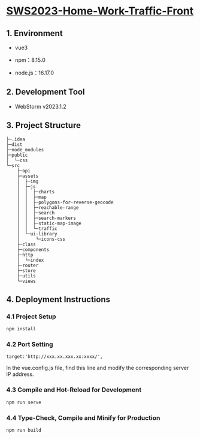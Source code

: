 # **[SWS2023-Home-Work-Traffic-Front](https://github.com/Spike618/SWS2023-Home-Work-Traffic/tree/master/front)**

## 1. Environment

- vue3

- npm：8.15.0

- node.js：16.17.0

## 2. Development Tool

- WebStorm  v2023.1.2

## 3. Project Structure
```
├─.idea
├─dist
├─node_modules
├─public
│  └─css
└─src
    ├─api
    ├─assets
    │  ├─img
    │  ├─js
    │  │  ├─charts
    │  │  ├─map
    │  │  ├─polygons-for-reverse-geocode
    │  │  ├─reachable-range
    │  │  ├─search
    │  │  ├─search-markers
    │  │  ├─static-map-image
    │  │  └─traffic
    │  └─ui-library
    │      └─icons-css
    ├─class
    ├─components
    ├─http
    │  └─index
    ├─router
    ├─store
    ├─utils
    └─views
```


## 4. Deployment Instructions

### 4.1 Project Setup

```sh
npm install
```

### 4.2 Port Setting

```
target:'http://xxx.xx.xxx.xx:xxxx/',
```

In the vue.config.js file, find this line and modify the corresponding server IP address.

### 4.3 Compile and Hot-Reload for Development

```sh
npm run serve
```

### 4.4 Type-Check, Compile and Minify for Production

```sh
npm run build
```



